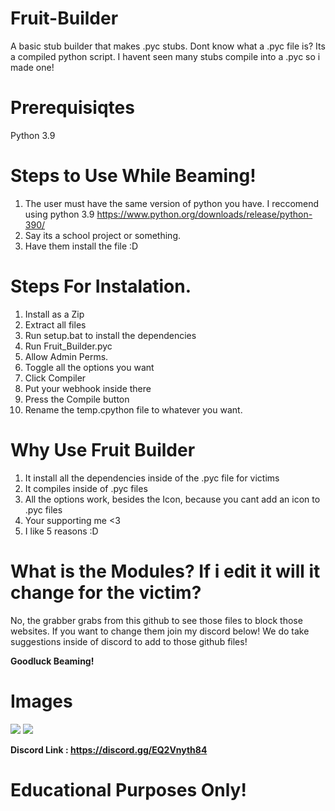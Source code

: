 # Fruit-Builder
A basic stub builder that makes .pyc stubs.
Dont know what a .pyc file is? Its a compiled python script. I havent seen many stubs compile into a .pyc so i made one!

# Prerequisiqtes
Python 3.9

# Steps to Use While Beaming!

1. The user must have the same version of python you have. I reccomend using python 3.9 https://www.python.org/downloads/release/python-390/
2. Say its a school project or something.
3. Have them install the file :D

# Steps For Instalation.

1. Install as a Zip
2. Extract all files
3. Run setup.bat to install the dependencies
4. Run Fruit_Builder.pyc
5. Allow Admin Perms.
6. Toggle all the options you want
7. Click Compiler
8. Put your webhook inside there
9. Press the Compile button
10. Rename the temp.cpython file to whatever you want.

# Why Use Fruit Builder

1. It install all the dependencies inside of the .pyc file for victims
2. It compiles inside of .pyc files
3. All the options work, besides the Icon, because you cant add an icon to .pyc files
4. Your supporting me <3
5. I like 5 reasons :D

# What is the Modules? If i edit it will it change for the victim?
No, the grabber grabs from this github to see those files to block those websites. If you want to change them join my discord below!
We do take suggestions inside of discord to add to those github files!

**Goodluck Beaming!**

# Images

<img src="https://cdn.discordapp.com/attachments/1090678352593039481/1091593216551288832/image.png">
<img src="https://cdn.discordapp.com/attachments/1090678352593039481/1091593867884757052/image.png">

**Discord Link : https://discord.gg/EQ2Vnyth84**

# Educational Purposes Only!
